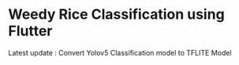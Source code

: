 # Weedy Rice Classification using Flutter

Latest update : Convert Yolov5 Classification model to TFLITE Model
